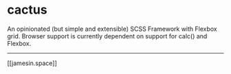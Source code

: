 # cactus

An opinionated (but simple and extensible) SCSS Framework with Flexbox grid.
Browser support is currently dependent on support for calc() and Flexbox.

---

[[jamesin.space]]
